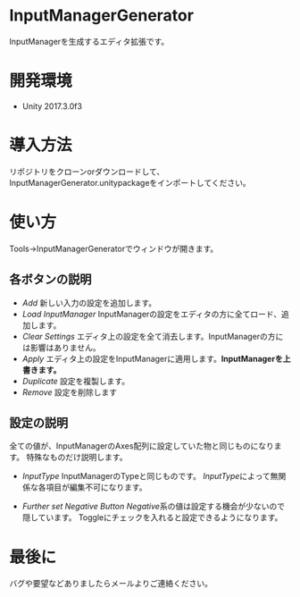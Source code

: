 # InputManagerGenerator
InputManagerを生成するエディタ拡張です。

# 開発環境
- Unity 2017.3.0f3

# 導入方法
リポジトリをクローンorダウンロードして、InputManagerGenerator.unitypackageをインポートしてください。

# 使い方
Tools→InputManagerGeneratorでウィンドウが開きます。

## 各ボタンの説明
- *Add*
新しい入力の設定を追加します。
- *Load InputManager*
InputManagerの設定をエディタの方に全てロード、追加します。
- *Clear Settings*
エディタ上の設定を全て消去します。InputManagerの方には影響はありません。
- *Apply*
エディタ上の設定をInputManagerに適用します。**InputManagerを上書きます。**
- *Duplicate*
設定を複製します。
- *Remove*
設定を削除します

## 設定の説明
全ての値が、InputManagerのAxes配列に設定していた物と同じものになります。
特殊なものだけ説明します。

- *InputType*
InputManagerのTypeと同じものです。
*InputType*によって無関係な各項目が編集不可になります。

- *Further set Negative Button*
*Negative*系の値は設定する機会が少ないので隠しています。
Toggleにチェックを入れると設定できるようになります。

# 最後に
バグや要望などありましたらメールよりご連絡ください。